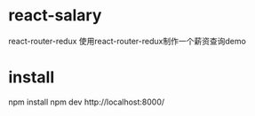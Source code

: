 # react-salary
react-router-redux 使用react-router-redux制作一个薪资查询demo
# install
npm install
npm dev
http://localhost:8000/
